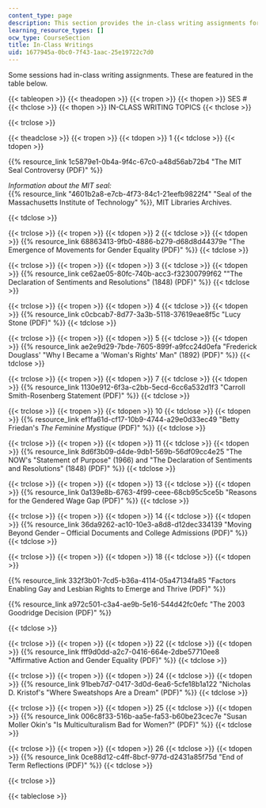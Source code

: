 ```yaml
---
content_type: page
description: This section provides the in-class writing assignments for the course.
learning_resource_types: []
ocw_type: CourseSection
title: In-Class Writings
uid: 1677945a-0bc0-7f43-1aac-25e19722c7d0
---
```


Some sessions had in-class writing assignments. These are featured in the table below.

{{< tableopen >}}
{{< theadopen >}}
{{< tropen >}}
{{< thopen >}}
SES #
{{< thclose >}}
{{< thopen >}}
IN-CLASS WRITING TOPICS
{{< thclose >}}

{{< trclose >}}

{{< theadclose >}}
{{< tropen >}}
{{< tdopen >}}
1
{{< tdclose >}}
{{< tdopen >}}


{{% resource_link 1c5879e1-0b4a-9f4c-67c0-a48d56ab72b4 "The MIT Seal Controversy (PDF)" %}}

_Information about the MIT seal:_  
{{% resource_link "4601b2a8-e7cb-4f73-84c1-21eefb9822f4" "Seal of the Massachusetts Institute of Technology" %}}, MIT Libraries Archives.


{{< tdclose >}}

{{< trclose >}}
{{< tropen >}}
{{< tdopen >}}
2
{{< tdclose >}}
{{< tdopen >}}
{{% resource_link 68863413-9fb0-4886-b279-d68d8d44379e "The Emergence of Movements for Gender Equality (PDF)" %}}
{{< tdclose >}}

{{< trclose >}}
{{< tropen >}}
{{< tdopen >}}
3
{{< tdclose >}}
{{< tdopen >}}
{{% resource_link ce62ae05-80fc-740b-acc3-f32300799f62 "\"The Declaration of Sentiments and Resolutions\" (1848) (PDF)" %}}
{{< tdclose >}}

{{< trclose >}}
{{< tropen >}}
{{< tdopen >}}
4
{{< tdclose >}}
{{< tdopen >}}
{{% resource_link c0cbcab7-8d77-3a3b-5118-37619eae8f5c "Lucy Stone (PDF)" %}}
{{< tdclose >}}

{{< trclose >}}
{{< tropen >}}
{{< tdopen >}}
5
{{< tdclose >}}
{{< tdopen >}}
{{% resource_link ae2e9d29-7bde-7605-899f-a9fcc24d0efa "Frederick Douglass' \"Why I Became a 'Woman's Rights' Man\" (1892) (PDF)" %}}
{{< tdclose >}}

{{< trclose >}}
{{< tropen >}}
{{< tdopen >}}
7
{{< tdclose >}}
{{< tdopen >}}
{{% resource_link 1130e912-6f3a-c2bb-5ecd-6cc6a532d1f3 "Carroll Smith-Rosenberg Statement (PDF)" %}}
{{< tdclose >}}

{{< trclose >}}
{{< tropen >}}
{{< tdopen >}}
10
{{< tdclose >}}
{{< tdopen >}}
{{% resource_link ef1fa61d-cf17-10b9-4744-a29e0d33ec49 "Betty Friedan's _The Feminine Mystique_ (PDF)" %}}
{{< tdclose >}}

{{< trclose >}}
{{< tropen >}}
{{< tdopen >}}
11
{{< tdclose >}}
{{< tdopen >}}
{{% resource_link 8d6f3b09-d4de-9db1-569b-56df09cc4e25 "The NOW's \"Statement of Purpose\" (1966) and \"The Declaration of Sentiments and Resolutions\" (1848) (PDF)" %}}
{{< tdclose >}}

{{< trclose >}}
{{< tropen >}}
{{< tdopen >}}
13
{{< tdclose >}}
{{< tdopen >}}
{{% resource_link 0a139e8b-6763-4f99-ceee-68cb95c5ce5b "Reasons for the Gendered Wage Gap (PDF)" %}}
{{< tdclose >}}

{{< trclose >}}
{{< tropen >}}
{{< tdopen >}}
14
{{< tdclose >}}
{{< tdopen >}}
{{% resource_link 36da9262-ac10-10e3-a8d8-d12dec334139 "Moving Beyond Gender – Official Documents and College Admissions (PDF)" %}}
{{< tdclose >}}

{{< trclose >}}
{{< tropen >}}
{{< tdopen >}}
18
{{< tdclose >}}
{{< tdopen >}}


{{% resource_link 332f3b01-7cd5-b36a-4114-05a47134fa85 "Factors Enabling Gay and Lesbian Rights to Emerge and Thrive (PDF)" %}}

{{% resource_link a972c501-c3a4-ae9b-5e16-544d42fc0efc "The 2003 Goodridge Decision (PDF)" %}}


{{< tdclose >}}

{{< trclose >}}
{{< tropen >}}
{{< tdopen >}}
22
{{< tdclose >}}
{{< tdopen >}}
{{% resource_link fff9d0dd-a2c7-0416-664e-2dbe57710ee8 "Affirmative Action and Gender Equality (PDF)" %}}
{{< tdclose >}}

{{< trclose >}}
{{< tropen >}}
{{< tdopen >}}
24
{{< tdclose >}}
{{< tdopen >}}
{{% resource_link 91beb7d7-0417-3d0d-6ea6-5cfe18b1a122 "Nicholas D. Kristof's \"Where Sweatshops Are a Dream\" (PDF)" %}}
{{< tdclose >}}

{{< trclose >}}
{{< tropen >}}
{{< tdopen >}}
25
{{< tdclose >}}
{{< tdopen >}}
{{% resource_link 006c8f33-516b-aa5e-fa53-b60be23cec7e "Susan Moller Okin's \"Is Multiculturalism Bad for Women?\" (PDF)" %}}
{{< tdclose >}}

{{< trclose >}}
{{< tropen >}}
{{< tdopen >}}
26
{{< tdclose >}}
{{< tdopen >}}
{{% resource_link 0ce88d12-c4ff-8bcf-977d-d2431a85f75d "End of Term Reflections (PDF)" %}}
{{< tdclose >}}

{{< trclose >}}

{{< tableclose >}}